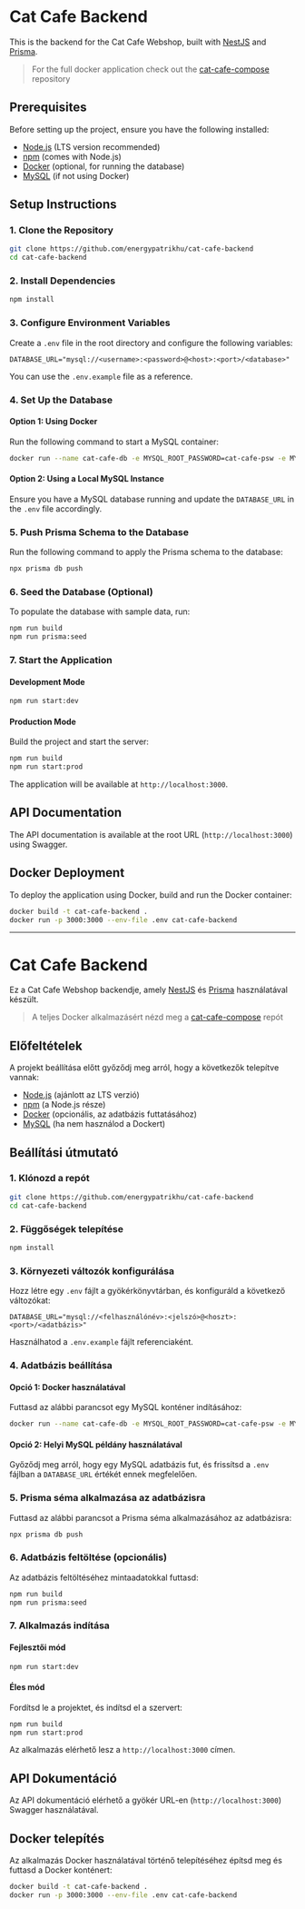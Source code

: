 # Cat Cafe Backend

This is the backend for the Cat Cafe Webshop, built with [NestJS](https://nestjs.com/) and [Prisma](https://www.prisma.io/).
> For the full docker application check out the [cat-cafe-compose](https://github.com/energypatrikhu/cat-cafe-compose) repository

## Prerequisites

Before setting up the project, ensure you have the following installed:

- [Node.js](https://nodejs.org/) (LTS version recommended)
- [npm](https://www.npmjs.com/) (comes with Node.js)
- [Docker](https://www.docker.com/) (optional, for running the database)
- [MySQL](https://www.mysql.com/) (if not using Docker)

## Setup Instructions

### 1. Clone the Repository

```bash
git clone https://github.com/energypatrikhu/cat-cafe-backend
cd cat-cafe-backend
```

### 2. Install Dependencies

```bash
npm install
```

### 3. Configure Environment Variables

Create a `.env` file in the root directory and configure the following variables:

```env
DATABASE_URL="mysql://<username>:<password>@<host>:<port>/<database>"
```

You can use the `.env.example` file as a reference.

### 4. Set Up the Database

#### Option 1: Using Docker

Run the following command to start a MySQL container:

```bash
docker run --name cat-cafe-db -e MYSQL_ROOT_PASSWORD=cat-cafe-psw -e MYSQL_DATABASE=cat-cafe-db -p 3306:3306 -d mysql:latest
```

#### Option 2: Using a Local MySQL Instance

Ensure you have a MySQL database running and update the `DATABASE_URL` in the `.env` file accordingly.

### 5. Push Prisma Schema to the Database

Run the following command to apply the Prisma schema to the database:

```bash
npx prisma db push
```

### 6. Seed the Database (Optional)

To populate the database with sample data, run:

```bash
npm run build
npm run prisma:seed
```

### 7. Start the Application

#### Development Mode

```bash
npm run start:dev
```

#### Production Mode

Build the project and start the server:

```bash
npm run build
npm run start:prod
```

The application will be available at `http://localhost:3000`.

## API Documentation

The API documentation is available at the root URL (`http://localhost:3000`) using Swagger.

## Docker Deployment

To deploy the application using Docker, build and run the Docker container:

```bash
docker build -t cat-cafe-backend .
docker run -p 3000:3000 --env-file .env cat-cafe-backend
```

---

# Cat Cafe Backend

Ez a Cat Cafe Webshop backendje, amely [NestJS](https://nestjs.com/) és [Prisma](https://www.prisma.io/) használatával készült.
> A teljes Docker alkalmazásért nézd meg a [cat-cafe-compose](https://github.com/energypatrikhu/cat-cafe-compose) repót

## Előfeltételek

A projekt beállítása előtt győződj meg arról, hogy a következők telepítve vannak:

- [Node.js](https://nodejs.org/) (ajánlott az LTS verzió)
- [npm](https://www.npmjs.com/) (a Node.js része)
- [Docker](https://www.docker.com/) (opcionális, az adatbázis futtatásához)
- [MySQL](https://www.mysql.com/) (ha nem használod a Dockert)

## Beállítási útmutató

### 1. Klónozd a repót

```bash
git clone https://github.com/energypatrikhu/cat-cafe-backend
cd cat-cafe-backend
```

### 2. Függőségek telepítése

```bash
npm install
```

### 3. Környezeti változók konfigurálása

Hozz létre egy `.env` fájlt a gyökérkönyvtárban, és konfiguráld a következő változókat:

```env
DATABASE_URL="mysql://<felhasználónév>:<jelszó>@<hoszt>:<port>/<adatbázis>"
```

Használhatod a `.env.example` fájlt referenciaként.

### 4. Adatbázis beállítása

#### Opció 1: Docker használatával

Futtasd az alábbi parancsot egy MySQL konténer indításához:

```bash
docker run --name cat-cafe-db -e MYSQL_ROOT_PASSWORD=cat-cafe-psw -e MYSQL_DATABASE=cat-cafe-db -p 3306:3306 -d mysql:latest
```

#### Opció 2: Helyi MySQL példány használatával

Győződj meg arról, hogy egy MySQL adatbázis fut, és frissítsd a `.env` fájlban a `DATABASE_URL` értékét ennek megfelelően.

### 5. Prisma séma alkalmazása az adatbázisra

Futtasd az alábbi parancsot a Prisma séma alkalmazásához az adatbázisra:

```bash
npx prisma db push
```

### 6. Adatbázis feltöltése (opcionális)

Az adatbázis feltöltéséhez mintaadatokkal futtasd:

```bash
npm run build
npm run prisma:seed
```

### 7. Alkalmazás indítása

#### Fejlesztői mód

```bash
npm run start:dev
```

#### Éles mód

Fordítsd le a projektet, és indítsd el a szervert:

```bash
npm run build
npm run start:prod
```

Az alkalmazás elérhető lesz a `http://localhost:3000` címen.

## API Dokumentáció

Az API dokumentáció elérhető a gyökér URL-en (`http://localhost:3000`) Swagger használatával.

## Docker telepítés

Az alkalmazás Docker használatával történő telepítéséhez építsd meg és futtasd a Docker konténert:

```bash
docker build -t cat-cafe-backend .
docker run -p 3000:3000 --env-file .env cat-cafe-backend
```
